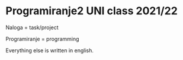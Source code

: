# Programiranje2 UNI class 2021/22

Naloga = task/project

Programiranje = programming

Everything else is written in english.
